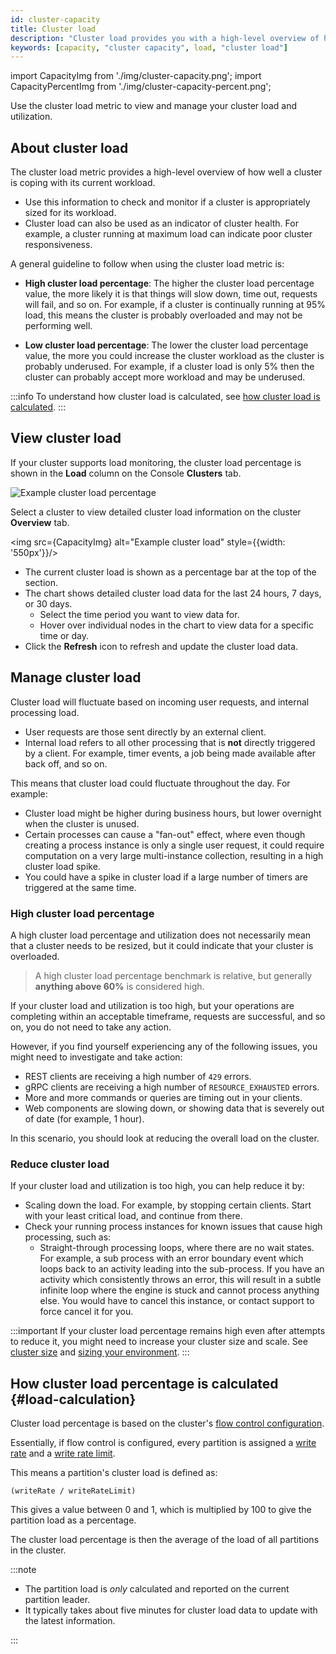 ```yaml
---
id: cluster-capacity
title: Cluster load
description: "Cluster load provides you with a high-level overview of how well a cluster is coping with and handling its current workload."
keywords: [capacity, "cluster capacity", load, "cluster load"]
---
```


import CapacityImg from './img/cluster-capacity.png';
import CapacityPercentImg from './img/cluster-capacity-percent.png';

Use the cluster load metric to view and manage your cluster load and utilization.

## About cluster load

The cluster load metric provides a high-level overview of how well a cluster is coping with its current workload.

- Use this information to check and monitor if a cluster is appropriately sized for its workload.
- Cluster load can also be used as an indicator of cluster health. For example, a cluster running at maximum load can indicate poor cluster responsiveness.

A general guideline to follow when using the cluster load metric is:

- **High cluster load percentage**: The higher the cluster load percentage value, the more likely it is that things will slow down, time out, requests will fail, and so on. For example, if a cluster is continually running at 95% load, this means the cluster is probably overloaded and may not be performing well.

- **Low cluster load percentage**: The lower the cluster load percentage value, the more you could increase the cluster workload as the cluster is probably underused. For example, if a cluster load is only 5% then the cluster can probably accept more workload and may be underused.

:::info
To understand how cluster load is calculated, see [how cluster load is calculated](#load-calculation).
:::

## View cluster load

If your cluster supports load monitoring, the cluster load percentage is shown in the **Load** column on the Console **Clusters** tab.

<img src={CapacityPercentImg} alt="Example cluster load percentage" />

Select a cluster to view detailed cluster load information on the cluster **Overview** tab.

<img src={CapacityImg} alt="Example cluster load" style={{width: '550px'}}/>

- The current cluster load is shown as a percentage bar at the top of the section.
- The chart shows detailed cluster load data for the last 24 hours, 7 days, or 30 days.
  - Select the time period you want to view data for.
  - Hover over individual nodes in the chart to view data for a specific time or day.
- Click the **Refresh** icon to refresh and update the cluster load data.

## Manage cluster load

Cluster load will fluctuate based on incoming user requests, and internal processing load.

- User requests are those sent directly by an external client.
- Internal load refers to all other processing that is **not** directly triggered by a client. For example, timer events, a job being made available after back off, and so on.

This means that cluster load could fluctuate throughout the day. For example:

- Cluster load might be higher during business hours, but lower overnight when the cluster is unused.
- Certain processes can cause a "fan-out" effect, where even though creating a process instance is only a single user request, it could require computation on a very large multi-instance collection, resulting in a high cluster load spike.
- You could have a spike in cluster load if a large number of timers are triggered at the same time.

### High cluster load percentage

A high cluster load percentage and utilization does not necessarily mean that a cluster needs to be resized, but it could indicate that your cluster is overloaded.

> A high cluster load percentage benchmark is relative, but generally **anything above 60%** is considered high.

If your cluster load and utilization is too high, but your operations are completing within an acceptable timeframe, requests are successful, and so on, you do not need to take any action.

However, if you find yourself experiencing any of the following issues, you might need to investigate and take action:

- REST clients are receiving a high number of `429` errors.
- gRPC clients are receiving a high number of `RESOURCE_EXHAUSTED` errors.
- More and more commands or queries are timing out in your clients.
- Web components are slowing down, or showing data that is severely out of date (for example, 1 hour).

In this scenario, you should look at reducing the overall load on the cluster.

### Reduce cluster load

If your cluster load and utilization is too high, you can help reduce it by:

- Scaling down the load. For example, by stopping certain clients. Start with your least critical load, and continue from there.
- Check your running process instances for known issues that cause high processing, such as:
  - Straight-through processing loops, where there are no wait states. For example, a sub process with an error boundary event which loops back to an activity leading into the sub-process. If you have an activity which consistently throws an error, this will result in a subtle infinite loop where the engine is stuck and cannot process anything else. You would have to cancel this instance, or contact support to force cancel it for you.

:::important
If your cluster load percentage remains high even after attempts to reduce it, you might need to increase your cluster size and scale. See [cluster size](/components/concepts/clusters.md#cluster-size) and [sizing your environment](/components/best-practices/architecture/sizing-your-environment.md).
:::

## How cluster load percentage is calculated {#load-calculation}

Cluster load percentage is based on the cluster's [flow control configuration](/self-managed/components-upgrade/configure-flow-control/configure-flow-control.md).

Essentially, if flow control is configured, every partition is assigned a [write rate](/self-managed/components-upgrade/configure-flow-control/configure-flow-control.md#exporting-and-write-rate) and a [write rate limit](/self-managed/components-upgrade/configure-flow-control/configure-flow-control.md#write-rate-limit).

This means a partition's cluster load is defined as:

`(writeRate / writeRateLimit)`

This gives a value between 0 and 1, which is multiplied by 100 to give the partition load as a percentage.

The cluster load percentage is then the average of the load of all partitions in the cluster.

:::note

- The partition load is _only_ calculated and reported on the current partition leader.
- It typically takes about five minutes for cluster load data to update with the latest information.

:::
